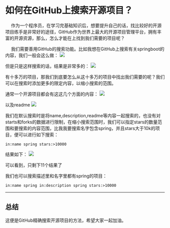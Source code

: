 # 如何在GitHub上搜索开源项目？
&emsp; 作为一个程序员，在学习完基础知识后，想要提升自己的话，找比较好的开源项目练手是非常好的途径，GitHub作为世界上最大的开源项目管理平台，拥有丰富的开源资源，那么，怎么才能在上找到我们需要的项目呢？

&emsp; 我们需要善用GitHub的搜索功能。比如我想在GitHub上搜索有关springboot的内容，我们一般会这么做：
![](https://upload-images.jianshu.io/upload_images/22982124-826809e7606bea37.png?imageMogr2/auto-orient/strip%7CimageView2/2/w/1240)

但是只是这样搜索的话，结果是非常多的：
![](https://upload-images.jianshu.io/upload_images/22982124-c0f419c78cfb7112.png?imageMogr2/auto-orient/strip%7CimageView2/2/w/1240)

有十多万的项目，那我们到底要怎么从这十多万的项目中找出我们需要的呢？我们可以在搜索时添加更多的限定内容，以缩小搜索的范围。

通常一个开源项目都会有这这几个方面的内容：
![](https://upload-images.jianshu.io/upload_images/22982124-b0f39b9ffaf92045.png?imageMogr2/auto-orient/strip%7CimageView2/2/w/1240)

以及readme
![](https://upload-images.jianshu.io/upload_images/22982124-b125104f9d7ac687.png?imageMogr2/auto-orient/strip%7CimageView2/2/w/1240)

我们在默认搜索时是将name,description,readme等内容一起搜索的，也没有对starts和forks的数据进行限制，在缩小搜索范围时，我们可以指定stars的数量范围和要搜索的内容范围，比我我要搜索名字包含spring，并且stars大于10k的项目，便可以进行如下搜索：
```
in:name spring stars:>10000
```
结果如下：
![](https://upload-images.jianshu.io/upload_images/22982124-5ad5aa161260ab77.png?imageMogr2/auto-orient/strip%7CimageView2/2/w/1240)

可以看到，只剩下11个结果了

我们也可以搜索描述里和名字里都有spring的项目：
```
in:name spring in:description spring stars:>10000
```
---

## 总结
这便是GitHub精确搜索开源项目的方法，希望大家一起加油。
